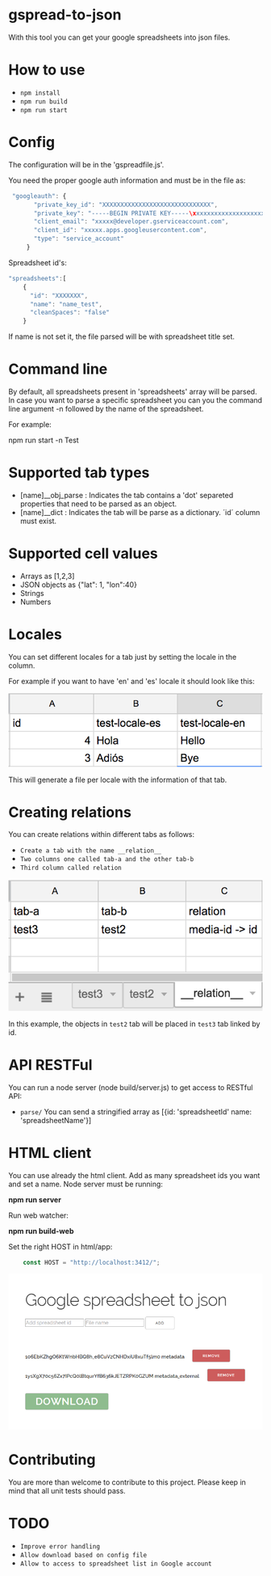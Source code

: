 # gspread-to-json

With this tool you can get your google spreadsheets into json files.


# How to use
- `npm install`
- `npm run build`
- `npm run start`


# Config
The configuration will be in the 'gspreadfile.js'.

You need the proper google auth information and must be in the file as:

```javascript
 "googleauth": {
       "private_key_id": "XXXXXXXXXXXXXXXXXXXXXXXXXXXXXX",
       "private_key": "-----BEGIN PRIVATE KEY-----\xxxxxxxxxxxxxxxxxxxxxxxxxxxxxxxx-----END PRIVATE KEY-----\n",
       "client_email": "xxxxx@developer.gserviceaccount.com",
       "client_id": "xxxxx.apps.googleusercontent.com",
       "type": "service_account"
     }
 ```

Spreadsheet id's:

```javascript
"spreadsheets":[
    {
      "id": "XXXXXXX",
      "name": "name_test",
      "cleanSpaces": "false"
    }
```

If name is not set it, the file parsed will be with spreadsheet title set.

# Command line

By default, all spreadsheets present in 'spreadsheets' array will be parsed. In case you want to parse a specific spreadsheet
you can you the command line argument -n followed by the name of the spreadsheet.

For example:

npm run start -n Test

# Supported tab types

- [name]__obj_parse : Indicates the tab contains a 'dot' separeted properties that need to be parsed as an object.
- [name]__dict : Indicates the tab will be parse as a dictionary. ´id´ column must exist.

# Supported cell values

- Arrays as [1,2,3]
- JSON objects as {"lat": 1, "lon":40}
- Strings
- Numbers

# Locales

You can set different locales for a tab just by setting the locale in the column.

For example if you want to have 'en' and 'es' locale it should look like this:

![alt tag](https://raw.githubusercontent.com/VictorGa/gspread-to-json/master/docs/locale.png)

This will generate a file per locale with the information of that tab.

# Creating relations

You can create relations within different tabs as follows:

- `Create a tab with the name __relation__`
- `Two columns one called tab-a and the other tab-b`
- `Third column called relation`

![alt tag](https://raw.githubusercontent.com/VictorGa/gspread-to-json/master/docs/relation.png)

In this example, the objects in `test2` tab will be placed in `test3` tab linked by id.

# API RESTFul 

You can run a node server (node build/server.js) to get access to RESTful API:

- `parse/`
 You can send a stringified array as [{id: 'spreadsheetId' name: 'spreadsheetName'}]

# HTML client

You can use already the html client. Add as many spreadsheet ids you want and set a name.
Node server must be running:

**npm run server**

Run web watcher:

**npm run build-web**

Set the right HOST in html/app:

```javascript
	const HOST = "http://localhost:3412/";
```

![alt tag](https://raw.githubusercontent.com/VictorGa/gspread-to-json/master/docs/web.png)

# Contributing

You are more than welcome to contribute to this project.
Please keep in mind that all unit tests should pass.

# TODO

- `Improve error handling`
- `Allow download based on config file`
- `Allow to access to spreadsheet list in Google account`





